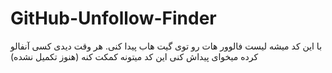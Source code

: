 # GitHub-Unfollow-Finder
با این کد میشه لیست فالوور هات رو توی گیت هاب پیدا کنی. هر وقت دیدی کسی آنفالو کرده میخوای پیداش کنی این کد میتونه کمکت کنه (هنوز تکمیل نشده)
